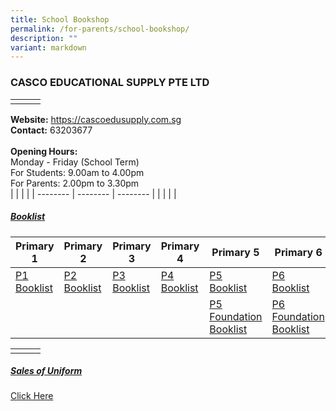 ```yaml
---
title: School Bookshop
permalink: /for-parents/school-bookshop/
description: ""
variant: markdown
---
```

### CASCO EDUCATIONAL SUPPLY PTE LTD



| |  |  |
| -------- | -------- | -------- |
|      |      |      |

<b>Website:</b> [https://cascoedusupply.com.sg ](https://cascoedusupply.com.sg )<br>
<b>Contact:</b> 63203677 <br>
<br>
<b>Opening Hours:</b><br>
Monday - Friday (School Term)<br>
For Students: 9.00am to 4.00pm<br>
For Parents: 2.00pm to 3.30pm<br>
| |  |  |
| -------- | -------- | -------- |
|      |      |      |

##### <b><u>Booklist</u></b>


| Primary 1 | Primary 2 | Primary 3 | Primary 4 | Primary 5 | Primary 6 |
| -------- | -------- | -------- | -------- | -------- | -------- |
| [P1 Booklist](/files/School%20Bookshop/2023/P1_Booklist.pdf)     | [P2 Booklist](/files/School%20Bookshop/2023/P2_Booklist.pdf)     | [P3 Booklist](/files/School%20Bookshop/2023/P3_Booklist.pdf)    | [P4 Booklist](/files/School%20Bookshop/2023/P4_Booklist.pdf)     | [P5 Booklist](/files/School%20Bookshop/2023/P5_Booklist.pdf)     | [P6 Booklist](/files/School%20Bookshop/2023/P6_Booklist.pdf)     |
|  |  |  |  | [P5 Foundation Booklist](/files/School%20Bookshop/2023/P5_Foundation_Booklist.pdf) | [P6 Foundation Booklist](/files/School%20Bookshop/2023/P6_Foundation_Booklist.pdf) |


| |  |  |
| -------- | -------- | -------- |
|      |      |      |



##### <b><u>Sales of Uniform</u></b><br>
[Click Here](/files/School%20Bookshop/2023/Sale_of_Uniform.pdf)
